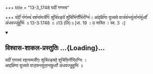 +++
title = "13-3_1748 यदीं गणस्य"

+++
य꣡दीं꣢ ग꣣ण꣡स्य꣢ रश꣣ना꣡मजी꣢꣯गः꣣ शु꣡चि꣢रङ्ते꣣ शु꣡चि꣢भि꣣र्गो꣡भि꣢र꣣ग्निः꣢। आ꣡द्दक्षि꣢꣯णा युज्यते वाज꣣य꣡न्त्यु꣢त्ता꣣ना꣢मू꣣र्ध्वो꣡ अ꣢धयज्जु꣣हू꣡भिः꣢ ॥ 13-3:1748 ॥ ॥13 (लि)॥ [धा. 19 । उ नास्ति । स्व. 3 ।]

<div class="js_include" newlevelforh1="2" title="विश्वास-शाकल-प्रस्तुतिः" unfilled url="/vedAH_Rk/shAkalam/saMhitA/vishvAsa-prastutiH/05/001/03_yadIM_gaNasya.md">
<details open><summary><h2>विश्वास-शाकल-प्रस्तुतिः ...{Loading}...</h2></summary>


यदीं॑ ग॒णस्य॑ रश॒नामजी॑गः॒ शुचि॑रङ्क्ते॒ शुचि॑भि॒र्गोभि॑र॒ग्निः ।  
आद्दक्षि॑णा युज्यते वाज॒यन्त्यु॑त्ता॒नामू॒र्ध्वो अ॑धयज्जु॒हूभिः॑ ॥

</details>
</div>
